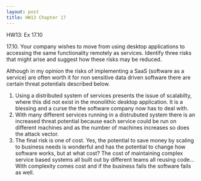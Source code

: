 ```yaml
---
layout: post
title: HW13 Chapter 17
---
```


HW13: Ex 17.10

17.10. Your company wishes to move from using desktop applications to accessing the same functionality remotely as services. Identify three risks that might arise and suggest how these risks may be reduced.

Although in my opinion the risks of implementing a SaaS (software as a service) are often worth it for non sensitive data driven software there are certain threat potentials described below. 

1. Using a distributed system of services presents the issue of scalabilty, where this did not exist in the monolithic desktop application. It is a blessing and a curse the the software company now has to deal with. 
2. With many different services running in a distrubuted system there is an increased threat potential because each service could be run on different machines and as the number of machines increases so does the attack vector. 
3. The final risk is one of cost. Yes, the potential to save money by scaling to business needs is wonderful and has the potential to change how software works, but at what cost? The cost of maintaining complex service based systems all built out by different teams all reusing code... With complexity comes cost and if the business fails the software fails as well. 